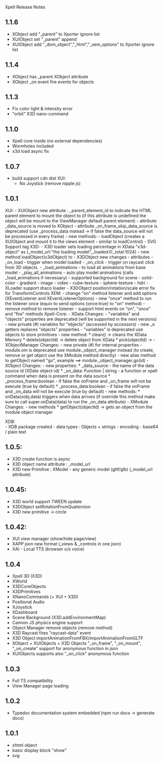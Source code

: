 Xpell Release Notes

1.1.6
-------
- XObject add "_parent" to Xporter ignore list
- XUIObject set "_parent" append
- XUIObject add "_dom_object","_html","_xem_options" to Xporter ignore list

1.1.4
-------
- XObject has _parent XObject attribute
- XObject _on event fire events for objects

1.1.3
-------
- Fix color light & intensity error
- "orbit" X3D nano-command

1.1.0
-------
- Xpell core inside (no external dependencies)
- Wormholes included
- x3d load async fix

1.0.7
--------

- build support cdn dist
XUI: 
    - No Joystick (remove nipple js)
  

1.0.1
-------------
XUI:
    - XUIObject new attribute : _parent_element_id to indicate the HTML parent element to mount the object to (if this attribute is undefined the object will be mount to the ViewManager default parent element)
    - attribute _data_source is moved to XObject
    - attribute _on_frame_skip_data_source is deprecated (use _process_data instead -> if false the data_source will not be processed in every frame)
    - new methods:
      - loadObject (creates a XUIObject and mount it to the views element - similar to loadControl)
    - SVG Support tag 
X3D:
    - X3D loader sets loading percentage in XData "x3d-object" as {_model_url:"the loading model",_loaded:0:_total:1024}
    - new method loadObject(x3dObject) to 
    - X3DObject new changes
      - attributes
        - _on_load - trigger when model loaded
        - _on_click - trigger on raycast click from 3D objects.
        - _load_animations - to load all animations from base model
        - _play_all_animations - auto play model animations (calls _load_animations if necessary)
        - supported background for scene 
          - solid-color
          - gradient
          - image
          - video
          - cube-texture
          - sphere-texture
          - hdri
      - XLoader support draco loader
      - X3DObject position/rotation/scale error fix for TransformControls
  XEM:
      - change "on" method listener and add options (XEventListener and XEventListenerOptions)
      - new "once" method to run the listener once (equiv to send options {once:true} to "on" method)
      - remove method to remove listener
      - support html events on "on", "once" and "fire" methods
Xpell-Core:
    - XData Changes:
        - "variables" and "objects" properties are deprecated (will be supported in the next versions)
        - new private (#) variables for "objects" (accessed by accessors)
        - new _o getters replaces "objects" properties
        - "variables" is deprecated use objects to store primitives
        - new method:
            * clean() -> cleans the XData Memory 
            * delete(objectId) -> delete object from XData
            * pick(objectId) -> 
    - XObjectManager Changes:
        - new private (#) for internal properties
        - module.om is deprecated use module._object_manager instead (to create, remove or get object use the XModule method directly)
        - new alias method to getObject named "go", example ==> module._object_manager.go(id)
    - XObject Changes:
        - new properties:
            * _data_source - the name of the data source id (XDate object-id)
            * _on_data: Function | string - a function or xpell command when data is present on the data source
            * _process_frame:boolean -  if false the onFrame and _on_frame will not be execute (true by default)
            * _process_data:boolean -  if false the onFrame and _on_data will not be execute (true by default)
        - new methods:
            * onData(xobj,data) triggers when data arrives (if override this method make sure to call super.onData(data) to run the _on_data attribute)
    - XModule Changes:
        - new methods
            * getObject(objectId) -> gets an object from the module object manager


XDB:  
    - XDB package created
    - data types : Objects + strings
    - encoding - base64 / plain text


1.0.5:
----------
- X3D create function is async
- X3D object name attribute : _model_url 
- X3D new Primitive : XModel - any generic model (gltf/glb) (_model_url attribute)



1.0.45:
----------
- X3D world support TWEEN update 
- X3DObject setRotationFromQuaternion
- X3D new primitive -> circle



1.0.42:
----------
- XUI view manager (show/hide page/view)
- XAPP json new format (_views & _controls in one json)
- XAI - Local TTS (browser o/s voice)


1.0.4
-------
- Xpell 3D (X3D) 
- XWorld
- X3DCoreObjects
- X3DPrimitives
- XNanoCommands (+ XUI + X3D)
- Positional Audio
- XJoystick
- XDashboard
- Scene Background (X3D.addEnvironmentMap)
- Cannon JS physics engine support
- Object Manager remove objects (remove method)
- X3D Raycast fires "raycast-data" event 
- X3D Object importAnimationFromFBX/importAnimationFromGLTF 
- XObject + XUIObjects + X3D Objects "_on_frame", "_on_mount", "_on_create" support for anonymous function in json
- XUIObjects supports also "_on_click" anonymous function


1.0.3
-------
- Full TS compatibility
- View Manager page loading

1.0.2
------
- Typedoc documentation system embedded (npm run docs -> generate docs)

1.0.1
---------

- xhtml object
- basic display block "show"
- svg
